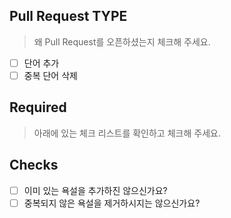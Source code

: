 ## Pull Request TYPE
> 왜 Pull Request를 오픈하셨는지 체크해 주세요.
- [ ] 단어 추가
- [ ] 중복 단어 삭제

## Required
> 아래에 있는 체크 리스트를 확인하고 체크해 주세요.

## Checks
- [ ] 이미 있는 욕설을 추가하진 않으신가요?
- [ ] 중복되지 않은 욕설을 제거하시지는 않으신가요?
